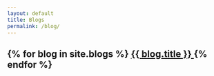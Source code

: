 ```yaml
---
layout: default
title: Blogs
permalink: /blog/
---
```



<h2>
{% for blog in site.blogs %}
       <a href="{{ blog.url }}"> {{ blog.title }} </a>
{% endfor %}
<h2>
